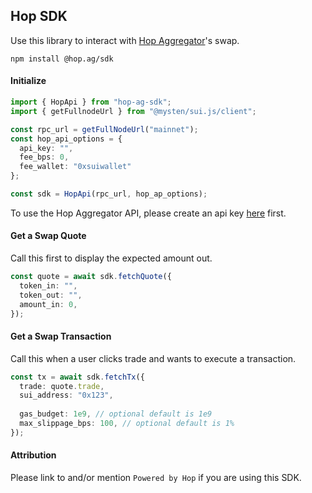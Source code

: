 ## Hop SDK

Use this library to interact with [Hop Aggregator](hop.ag)'s swap.

`npm install @hop.ag/sdk`

#### Initialize

```typescript
import { HopApi } from "hop-ag-sdk";
import { getFullnodeUrl } from "@mysten/sui.js/client";

const rpc_url = getFullNodeUrl("mainnet");
const hop_api_options = {
  api_key: "",
  fee_bps: 0,
  fee_wallet: "0xsuiwallet"
};

const sdk = HopApi(rpc_url, hop_ap_options);
```

To use the Hop Aggregator API, please create an api key [here](https://hop.ag) first.

#### Get a Swap Quote
Call this first to display the expected amount out.

```typescript
const quote = await sdk.fetchQuote({
  token_in: "",
  token_out: "",
  amount_in: 0,
});
```

#### Get a Swap Transaction
Call this when a user clicks trade and wants to execute a transaction.

```typescript
const tx = await sdk.fetchTx({
  trade: quote.trade,
  sui_address: "0x123",
  
  gas_budget: 1e9, // optional default is 1e9
  max_slippage_bps: 100, // optional default is 1%
});
```

#### Attribution
Please link to and/or mention `Powered by Hop` if you are using this SDK.